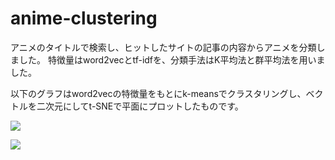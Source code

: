 # anime-clustering
アニメのタイトルで検索し、ヒットしたサイトの記事の内容からアニメを分類しました。
特徴量はword2vecとtf-idfを、分類手法はK平均法と群平均法を用いました。

以下のグラフはword2vecの特徴量をもとにk-meansでクラスタリングし、ベクトルを二次元にしてt-SNEで平面にプロットしたものです。

![](https://raw.githubusercontent.com/hukuda222/anime-divide/master/all.png)

![](https://raw.githubusercontent.com/hukuda222/anime-divide/master/part.png)
